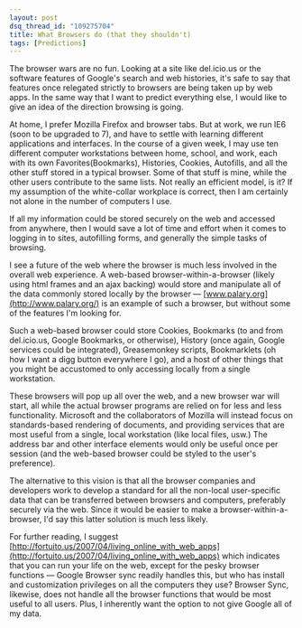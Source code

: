 ```yaml
---
layout: post
dsq_thread_id: "109275704"
title: What Browsers do (that they shouldn't)
tags: [Predictions]
--- 
```


The browser wars are no fun. Looking at a site like del.icio.us or the software features of Google's search and web histories, it's safe to say that features once relegated strictly to browsers are being taken up by web apps. In the same way that I want to predict everything else, I would like to give an idea of the direction browsing is going.

At home, I prefer Mozilla Firefox and browser tabs. But at work, we run IE6 (soon to be upgraded to 7), and have to settle with learning different applications and interfaces. In the course of a given week, I may use ten different computer workstations between home, school, and work, each with its own Favorites(Bookmarks), Histories, Cookies, Autofills, and all the other stuff stored in a typical browser. Some of that stuff is mine, while the other users contribute to the same lists. Not really an efficient model, is it? If my assumption of the white-collar workplace is correct, then I am certainly not alone in the number of computers I use.

If all my information could be stored securely on the web and accessed from anywhere, then I would save a lot of time and effort when it comes to logging in to sites, autofilling forms, and generally the simple tasks of browsing.

I see a future of the web where the browser is much less involved in the overall web experience. A web-based browser-within-a-browser (likely using html frames and an ajax backing) would store and manipulate all of the data commonly stored locally by the browser — [www.palary.org](http://www.palary.org/) is an example of such a browser, but without some of the features I'm looking for.

Such a web-based browser could store Cookies, Bookmarks (to and from del.icio.us, Google Bookmarks, or otherwise), History (once again, Google services could be integrated), Greasemonkey scripts, Bookmarklets (oh how I want a digg button everywhere I go), and a host of other things that you might be accustomed to only accessing locally from a single workstation.

These browsers will pop up all over the web, and a new browser war will start, all while the actual browser programs are relied on for less and less functionality. Microsoft and the collaborators of Mozilla will instead focus on standards-based rendering of documents, and providing services that are most useful from a single, local workstation (like local files, usw.) The address bar and other interface elements would only be useful once per session (and the web-based browser could be styled to the user's preference).

The alternative to this vision is that all the browser companies and developers work to develop a standard for all the non-local user-specific data that can be transferred between browsers and computers, preferably securely via the web. Since it would be easier to make a browser-within-a-browser, I'd say this latter solution is much less likely.

For further reading, I suggest [http://fortuito.us/2007/04/living_online_with_web_apps](http://fortuito.us/2007/04/living_online_with_web_apps) which indicates that you can run your life on the web, except for the pesky browser functions — Google Browser sync readily handles this, but who has install and customization privileges on all the computers they use? Browser Sync, likewise, does not handle all the browser functions that would be most useful to all users. Plus, I inherently want the option to not give Google all of my data.